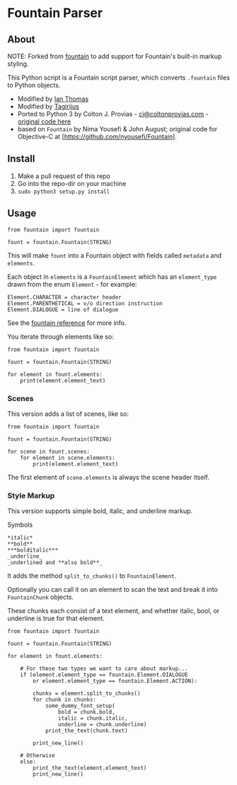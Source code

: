 # Fountain Parser

## About

NOTE: Forked from [fountain](https://github.com/Tagirijus/fountain) to add support for Fountain's built-in markup styling.

This Python script is a Fountain script parser, which converts `.fountain` files to Python objects.

* Modified by [Ian Thomas](https://github.com/wildwinter/)
* Modified by [Tagirijus](https://github.com/Tagirijus/)
* Ported to Python 3 by Colton J. Provias - cj@coltonprovias.com - [original code here](https://gist.github.com/ColtonProvias/8232624)
* based on `Fountain` by Nima Yousefi & John August; original code for Objective-C at [https://github.com/nyousefi/Fountain].

## Install

1. Make a pull request of this repo
3. Go into the repo-dir on your machine
2. `sudo python3 setup.py install`

## Usage

```
from fountain import fountain

fount = fountain.Fountain(STRING)
```

This will make `fount` into a Fountain object with fields called `metadata` and `elements`.

Each object in `elements` is a `FountainElement` which has an `element_type` drawn from the
enum `Element` - for example:
```
Element.CHARACTER = character header
Element.PARENTHETICAL = v/o direction instruction
Element.DIALOGUE = line of dialogue
```

See the [fountain reference](https://fountain.io/syntax) for more info.

You iterate through elements like so:
```
from fountain import fountain

fount = fountain.Fountain(STRING)

for element in fount.elements:
    print(element.element_text)

```

### Scenes
This version adds a list of scenes, like so:
```
from fountain import fountain

fount = fountain.Fountain(STRING)

for scene in fount.scenes:
    for element in scene.elements:
        print(element.element_text)

```
The first element of `scene.elements` is always the scene header itself.

### Style Markup
This version supports simple bold, italic, and underline markup.

Symbols
```
*italic*
**bold**
***bolditalic***
_underline_
_underlined and **also bold**_
```

It adds the method `split_to_chunks()` to `FountainElement`.

Optionally you can call it on an element to scan the text and break it into `FountainChunk` objects.

These chunks each consist of a text element, and whether italic, bool, or underline is true for that element.

```
from fountain import fountain

fount = fountain.Fountain(STRING)

for element in fount.elements:
    
    # For these two types we want to care about markup...
    if (element.element_type == fountain.Element.DIALOGUE
        or element.element_type == fountain.Element.ACTION):

        chunks = element.split_to_chunks()
        for chunk in chunks:
            some_dummy_font_setup(
                bold = chunk.bold, 
                italic = chunk.italic,
                underline = chunk.underline)
            print_the_text(chunk.text)

        print_new_line()

    # Otherwise
    else:
        print_the_text(element.element_text)
        print_new_line()
        

```
